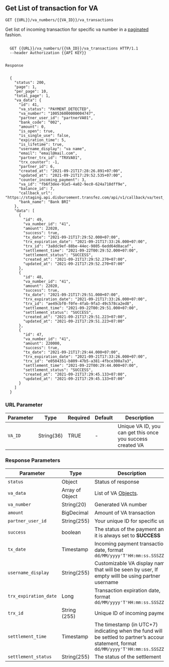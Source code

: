 ## Get List of transaction for VA
<p><api><code>GET {{URL}}/va_numbers/{{VA_ID}}/va_transactions</code></api></p>
<p>Get list of incoming transaction for specific va number in a <a href="#pagination">paginated</a> fashion.</p>

<div class="highlight"><pre class="highlight"><code>
  <span class="nf">GET</span> <span class="nn">{{URL}}/va_numbers/{{VA_ID}}/va_transactions</span> <span class="kr">HTTP</span><span class="o">/</span><span class="m">1.1</span>
  <span class="s2">--header</span> <span class="nf">Authorization</span> <span class="s2">{{API KEY}}</span> 
  <p class="n">Response</p>
  <span class="p">{</span>
    <span class="nt">&#34;status&#34;</span><span class="p">:</span> <span class="mi">200</span><span class="p">,</span>
    <span class="nt">&#34;page&#34;</span><span class="p">:</span> <span class="mi">1</span><span class="p">,</span>
    <span class="nt">&#34;per_page&#34;</span><span class="p">:</span> <span class="mi">10</span><span class="p">,</span>
    <span class="nt">&#34;total_page&#34;</span><span class="p">:</span> <span class="mi">1</span><span class="p">,</span>
    <span class="nt">&#34;va_data&#34;</span><span class="p">:</span> <span class="p">{</span>
      <span class="nt">&#34;id&#34;</span><span class="p">:</span> <span class="mi">41</span><span class="p">,</span>
      <span class="nt">&#34;va_status&#34;</span><span class="p">:</span> <span class="s2">&#34;PAYMENT_DETECTED&#34;</span><span class="p">,</span>
      <span class="nt">&#34;va_number&#34;</span><span class="p">:</span> <span class="s2">&#34;100536000000004747&#34;</span><span class="p">,</span>
      <span class="nt">&#34;partner_user_id&#34;</span><span class="p">:</span> <span class="s2">&#34;partnerVA01&#34;</span><span class="p">,</span>
      <span class="nt">&#34;bank_code&#34;</span><span class="p">:</span> <span class="s2">&#34;002&#34;</span><span class="p">,</span>
      <span class="nt">&#34;amount&#34;</span><span class="p">:</span> <span class="mi">0</span><span class="p">,</span>
      <span class="nt">&#34;is_open&#34;</span><span class="p">:</span> <span class="kc">true</span><span class="p">,</span>
      <span class="nt">&#34;is_single_use&#34;</span><span class="p">:</span> <span class="kc">false</span><span class="p">,</span>
      <span class="nt">&#34;expiration_time&#34;</span><span class="p">:</span> <span class="mi">5</span><span class="p">,</span>
      <span class="nt">&#34;is_lifetime&#34;</span><span class="p">:</span> <span class="kc">true</span><span class="p">,</span>
      <span class="nt">&#34;username_display&#34;</span><span class="p">:</span> <span class="s2">&#34;va name&#34;</span><span class="p">,</span>
      <span class="nt">&#34;email&#34;</span><span class="p">:</span> <span class="s2">&#34;email@mail.com&#34;</span><span class="p">,</span>
      <span class="nt">&#34;partner_trx_id&#34;</span><span class="p">:</span> <span class="s2">&#34;TRXVA01&#34;</span><span class="p">,</span>
      <span class="nt">&#34;trx_counter&#34;</span><span class="p">:</span> <span class="mi">-1</span><span class="p">,</span>
      <span class="nt">&#34;partner_id&#34;</span><span class="p">:</span> <span class="mi">6</span><span class="p">,</span>
      <span class="nt">&#34;created_at&#34;</span><span class="p">:</span> <span class="s2">&#34;2021-09-21T17:28:26.891+07:00&#34;</span><span class="p">,</span>
      <span class="nt">&#34;updated_at&#34;</span><span class="p">:</span> <span class="s2">&#34;2021-09-21T17:29:52.535+07:00&#34;</span><span class="p">,</span>
      <span class="nt">&#34;counter_incoming_payment&#34;</span><span class="p">:</span> <span class="mi">3</span><span class="p">,</span>
      <span class="nt">&#34;va_id&#34;</span><span class="p">:</span> <span class="s2">&#34;fb6f3dee-91e5-4a02-9ec0-624a710dff9e&#34;</span><span class="p">,</span>
      <span class="nt">&#34;balance_id&#34;</span><span class="p">:</span> <span class="mi">7</span><span class="p">,</span>
      <span class="nt">&#34;callback_url&#34;</span><span class="p">:</span> <span class="s2">&#34;https://staging.api.disbursement.transfez.com/api/v1/callback/va/test_callback&#34;</span><span class="p">,</span>
      <span class="nt">&#34;bank_name&#34;</span><span class="p">:</span> <span class="s2">&#34;Bank BRI&#34;</span>
    <span class="p">},</span>
    <span class="nt">&#34;data&#34;</span><span class="p">:</span> <span class="p">[</span>
      <span class="p">{</span>
        <span class="nt">&#34;id&#34;</span><span class="p">:</span> <span class="mi">49</span><span class="p">,</span>
        <span class="nt">&#34;va_number_id&#34;</span><span class="p">:</span> <span class="s2">&#34;41&#34;</span><span class="p">,</span>
        <span class="nt">&#34;amount&#34;</span><span class="p">:</span> <span class="mi">22020</span><span class="p">,</span>
        <span class="nt">&#34;success&#34;</span><span class="p">:</span> <span class="kc">true</span><span class="p">,</span>
        <span class="nt">&#34;tx_date&#34;</span><span class="p">:</span> <span class="s2">&#34;2021-09-21T17:29:52.000+07:00&#34;</span><span class="p">,</span>
        <span class="nt">&#34;trx_expiration_date&#34;</span><span class="p">:</span> <span class="s2">&#34;2021-09-21T17:33:26.000+07:00&#34;</span><span class="p">,</span>
        <span class="nt">&#34;trx_id&#34;</span><span class="p">:</span> <span class="s2">&#34;3a8dc9ef-88be-44ec-9805-6edd64d8acaf&#34;</span><span class="p">,</span>
        <span class="nt">&#34;settlement_time&#34;</span><span class="p">:</span> <span class="s2">&#34;2021-09-22T00:29:52.000+07:00&#34;</span><span class="p">,</span>
        <span class="nt">&#34;settlement_status&#34;</span><span class="p">:</span> <span class="s2">&#34;SUCCESS&#34;</span><span class="p">,</span>
        <span class="nt">&#34;created_at&#34;</span><span class="p">:</span> <span class="s2">&#34;2021-09-21T17:29:52.270+07:00&#34;</span><span class="p">,</span>
        <span class="nt">&#34;updated_at&#34;</span><span class="p">:</span> <span class="s2">&#34;2021-09-21T17:29:52.270+07:00&#34;</span>
      <span class="p">},</span>
      <span class="p">{</span>
        <span class="nt">&#34;id&#34;</span><span class="p">:</span> <span class="mi">48</span><span class="p">,</span>
        <span class="nt">&#34;va_number_id&#34;</span><span class="p">:</span> <span class="s2">&#34;41&#34;</span><span class="p">,</span>
        <span class="nt">&#34;amount&#34;</span><span class="p">:</span> <span class="mi">22020</span><span class="p">,</span>
        <span class="nt">&#34;success&#34;</span><span class="p">:</span> <span class="kc">true</span><span class="p">,</span>
        <span class="nt">&#34;tx_date&#34;</span><span class="p">:</span> <span class="s2">&#34;2021-09-21T17:29:51.000+07:00&#34;</span><span class="p">,</span>
        <span class="nt">&#34;trx_expiration_date&#34;</span><span class="p">:</span> <span class="s2">&#34;2021-09-21T17:33:26.000+07:00&#34;</span><span class="p">,</span>
        <span class="nt">&#34;trx_id&#34;</span><span class="p">:</span> <span class="s2">&#34;ae49cbf0-f0fe-4fab-9fa3-49c578ca2ed8&#34;</span><span class="p">,</span>
        <span class="nt">&#34;settlement_time&#34;</span><span class="p">:</span> <span class="s2">&#34;2021-09-22T00:29:51.000+07:00&#34;</span><span class="p">,</span>
        <span class="nt">&#34;settlement_status&#34;</span><span class="p">:</span> <span class="s2">&#34;SUCCESS&#34;</span><span class="p">,</span>
        <span class="nt">&#34;created_at&#34;</span><span class="p">:</span> <span class="s2">&#34;2021-09-21T17:29:51.223+07:00&#34;</span><span class="p">,</span>
        <span class="nt">&#34;updated_at&#34;</span><span class="p">:</span> <span class="s2">&#34;2021-09-21T17:29:51.223+07:00&#34;</span>
      <span class="p">},</span>
      <span class="p">{</span>
        <span class="nt">&#34;id&#34;</span><span class="p">:</span> <span class="mi">47</span><span class="p">,</span>
        <span class="nt">&#34;va_number_id&#34;</span><span class="p">:</span> <span class="s2">&#34;41&#34;</span><span class="p">,</span>
        <span class="nt">&#34;amount&#34;</span><span class="p">:</span> <span class="mi">220000</span><span class="p">,</span>
        <span class="nt">&#34;success&#34;</span><span class="p">:</span> <span class="kc">true</span><span class="p">,</span>
        <span class="nt">&#34;tx_date&#34;</span><span class="p">:</span> <span class="s2">&#34;2021-09-21T17:29:44.000+07:00&#34;</span><span class="p">,</span>
        <span class="nt">&#34;trx_expiration_date&#34;</span><span class="p">:</span> <span class="s2">&#34;2021-09-21T17:33:26.000+07:00&#34;</span><span class="p">,</span>
        <span class="nt">&#34;trx_id&#34;</span><span class="p">:</span> <span class="s2">&#34;e0504351-b809-47b5-a381-4fbce300a7a3&#34;</span><span class="p">,</span>
        <span class="nt">&#34;settlement_time&#34;</span><span class="p">:</span> <span class="s2">&#34;2021-09-22T00:29:44.000+07:00&#34;</span><span class="p">,</span>
        <span class="nt">&#34;settlement_status&#34;</span><span class="p">:</span> <span class="s2">&#34;SUCCESS&#34;</span><span class="p">,</span>
        <span class="nt">&#34;created_at&#34;</span><span class="p">:</span> <span class="s2">&#34;2021-09-21T17:29:45.133+07:00&#34;</span><span class="p">,</span>
        <span class="nt">&#34;updated_at&#34;</span><span class="p">:</span> <span class="s2">&#34;2021-09-21T17:29:45.133+07:00&#34;</span>
      <span class="p">}</span>
    <span class="p">]</span>
  <span class="p">}</span>
</span></code></pre></div>
<h3 id="url-parameter-get-list-of-transaction-for-va" type="normal">URL Parameter</h3>
<table><thead>
<tr>
<th>Parameter</th>
<th>Type</th>
<th>Required</th>
<th>Default</th>
<th>Description</th>
</tr>
</thead><tbody>
<tr>
<td><api><code>VA_ID</code></api></td>
<td>String(36)</td>
<td>TRUE</td>
<td>-</td>
<td>Unique VA ID, you can get this once you success created VA</td>
</tr>
</tbody></table></table>

<h3 id="response-parameters-get-list-of-transaction-for-va" type="normal">Response Parameters</h3>
<table><thead>
<tr>
<th>Parameter</th>
<th>Type</th>
<th>Description</th>
</tr>
</thead><tbody>
<tr>
<td><api><code>status</code></api></td>
<td>Object</td>
<td>Status of response</code></td>
</tr>
<tr>
<td><api><code>va_data</code></api></td>
<td>Array of Object</td>
<td>List of VA <a href="#response-parameters-get-va-info">Objects</a>.</td>
<tr>
<td><api><code>va_number</code></api></td>
<td>String(20)</td>
<td>Generated VA number</td>
</tr>
<tr>
<td><api><code>amount</code></api></td>
<td>BigDecimal</td>
<td>Amount of VA transaction</td>
</tr>
<tr>
<td><api><code>partner_user_id</code></api></td>
<td>String(255)</td>
<td>Your unique ID for specific user</td>
</tr>
<tr>
<td><api><code>success</code></api></td>
<td>boolean</td>
<td>The status of the payment and it is always set to <b>SUCCESS</b></td>
</tr>
<tr>
<td><api><code>tx_date</code></api></td>
<td>Timestamp</td>
<td>Incoming payment transaction date, format <code>dd/MM/yyyy'T'HH:mm:ss.SSSZZZZ</code></td>
</tr>
<tr>
<td><api><code>username_display</code></api></td>
<td>String(255)</td>
<td>Customizable VA display name that will be seen by user, If empty willl be using partner username</td>
</tr>
<tr>
<td><api><code>trx_expiration_date</code></api></td>
<td>Long</td>
<td>Transaction expiration date, format <code>dd/MM/yyyy'T'HH:mm:ss.SSSZZZZ</code></td>
</tr>
<tr>
<td><api><code>trx_id</code></api></td>
<td>String (255)</td>
<td>Unique ID of incoming payment</td>
</tr>
<tr>
<td><api><code>settlement_time</code></api></td>
<td>Timestamp</td>
<td>The timestamp (in UTC+7) indicating when the fund will be settled to partner’s account statement, format <code>dd/MM/yyyy'T'HH:mm:ss.SSSZZZZ</code></td>
</tr>
<tr>
<td><api><code>settlement_status</code></api></td>
<td>String(255)</td>
<td>The status of the settlement</td>
</tr>
</tbody></table>
